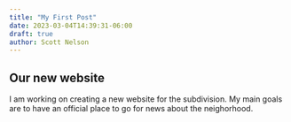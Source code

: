 ```yaml
---
title: "My First Post"
date: 2023-03-04T14:39:31-06:00
draft: true
author: Scott Nelson
---
```


## Our new website

I am working on creating a new website for the subdivision.  My main
goals are to have an official place to go for news about the neighorhood.

